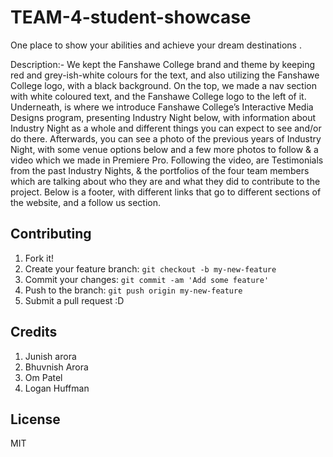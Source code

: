 # TEAM-4-student-showcase

One place to show your abilities and achieve your dream destinations .

Description:-
We kept the Fanshawe College brand and theme by keeping red and grey-ish-white colours for the text, and also utilizing the Fanshawe College logo, with a black background. On the top, we made a nav section with white coloured text, and the Fanshawe College logo to the left of it. Underneath, is where we introduce Fanshawe College’s Interactive Media Designs program, presenting Industry Night below, with information about Industry Night as a whole and different things you can expect to see and/or do there. Afterwards, you can see a photo of the previous years of Industry Night, with some venue options below and a few more photos to follow & a video which we made in Premiere Pro. Following the video, are Testimonials from the past Industry Nights, & the portfolios of the four team members which are talking about who they are and what they did to contribute to the project. Below is a footer, with different links that go to different sections of the website, and a follow us section. 

## Contributing
1. Fork it!
2. Create your feature branch: `git checkout -b my-new-feature`
3. Commit your changes: `git commit -am 'Add some feature'`
4. Push to the branch: `git push origin my-new-feature`
5. Submit a pull request :D

## Credits
1. Junish arora
2. Bhuvnish Arora
3. Om Patel 
4. Logan Huffman

## License
MIT
